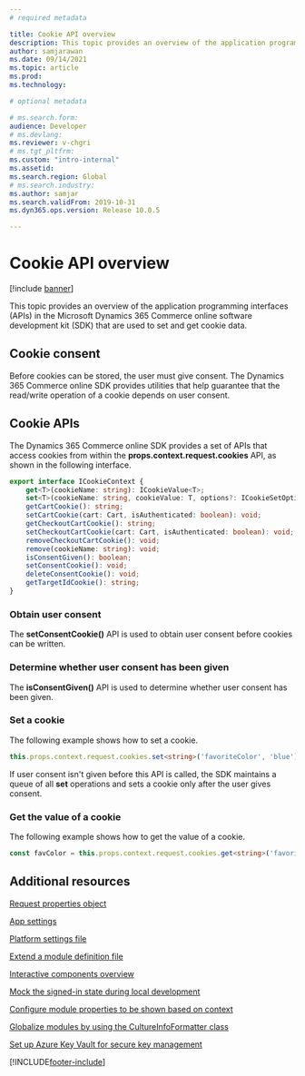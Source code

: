 ```yaml
---
# required metadata

title: Cookie API overview
description: This topic provides an overview of the application programming interfaces (APIs) in the Microsoft Dynamics 365 Commerce online software development kit (SDK) that are used to set and get cookie data.
author: samjarawan
ms.date: 09/14/2021
ms.topic: article
ms.prod: 
ms.technology: 

# optional metadata

# ms.search.form: 
audience: Developer
# ms.devlang: 
ms.reviewer: v-chgri
# ms.tgt_pltfrm: 
ms.custom: "intro-internal"
ms.assetid: 
ms.search.region: Global
# ms.search.industry: 
ms.author: samjar
ms.search.validFrom: 2019-10-31
ms.dyn365.ops.version: Release 10.0.5

---
```

# Cookie API overview

[!include [banner](../includes/banner.md)]

This topic provides an overview of the application programming interfaces (APIs) in the Microsoft Dynamics 365 Commerce online software development kit (SDK) that are used to set and get cookie data.

## Cookie consent

Before cookies can be stored, the user must give consent. The Dynamics 365 Commerce online SDK provides utilities that help guarantee that the read/write operation of a cookie depends on user consent.

##  Cookie APIs

The Dynamics 365 Commerce online SDK provides a set of APIs that access cookies from within the **props.context.request.cookies** API, as shown in the following interface.

```typescript
export interface ICookieContext {
    get<T>(cookieName: string): ICookieValue<T>;
    set<T>(cookieName: string, cookieValue: T, options?: ICookieSetOptions): void;
    getCartCookie(): string;
    setCartCookie(cart: Cart, isAuthenticated: boolean): void;
    getCheckoutCartCookie(): string;
    setCheckoutCartCookie(cart: Cart, isAuthenticated: boolean): void;
    removeCheckoutCartCookie(): void;
    remove(cookieName: string): void;
    isConsentGiven(): boolean;
    setConsentCookie(): void;
    deleteConsentCookie(): void;
    getTargetIdCookie(): string;
}
```

### Obtain user consent

The **setConsentCookie()** API is used to obtain user consent before cookies can be written.

### Determine whether user consent has been given

The **isConsentGiven()** API is used to determine whether user consent has been given.

### Set a cookie

The following example shows how to set a cookie.

```typescript
this.props.context.request.cookies.set<string>('favoriteColor', 'blue');
``` 

If user consent isn't given before this API is called, the SDK maintains a queue of all **set** operations and sets a cookie only after the user gives consent.

### Get the value of a cookie

The following example shows how to get the value of a cookie.

```typescript
const favColor = this.props.context.request.cookies.get<string>('favoriteColor');
```
## Additional resources

[Request properties object](request-properties-object.md)

[App settings](app-settings.md)

[Platform settings file](platform-settings.md)

[Extend a module definition file](extend-module-definition.md)

[Interactive components overview](interactive-components.md)

[Mock the signed-in state during local development](mock-sign-in.md)

[Configure module properties to be shown based on context](configure-properties-context.md)

[Globalize modules by using the CultureInfoFormatter class](globalize-modules.md)

[Set up Azure Key Vault for secure key management](set-up-key-vault.md)


[!INCLUDE[footer-include](../../includes/footer-banner.md)]
